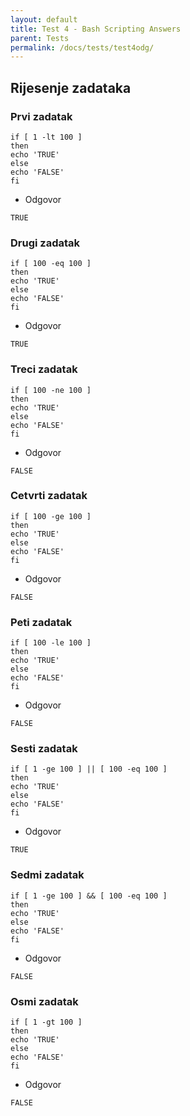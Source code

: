 ```yaml
---
layout: default
title: Test 4 - Bash Scripting Answers
parent: Tests
permalink: /docs/tests/test4odg/
---
```



## Rijesenje zadataka

### Prvi zadatak 

````
if [ 1 -lt 100 ]  
then  
echo 'TRUE'  
else  
echo 'FALSE'  
fi  
````

* Odgovor

````
TRUE
````

### Drugi zadatak

````
if [ 100 -eq 100 ]  
then  
echo 'TRUE'  
else  
echo 'FALSE'  
fi
````

* Odgovor

````
TRUE
````

### Treci zadatak 

````
if [ 100 -ne 100 ]  
then  
echo 'TRUE'  
else  
echo 'FALSE'  
fi
````

* Odgovor

````
FALSE
````

### Cetvrti zadatak

````
if [ 100 -ge 100 ]  
then  
echo 'TRUE'  
else  
echo 'FALSE'  
fi
````

* Odgovor

````
FALSE
````

### Peti zadatak

````
if [ 100 -le 100 ]  
then  
echo 'TRUE'  
else  
echo 'FALSE'  
fi
````

* Odgovor

````
FALSE
````

### Sesti zadatak

````
if [ 1 -ge 100 ] || [ 100 -eq 100 ]
then  
echo 'TRUE'  
else  
echo 'FALSE'  
fi
````

* Odgovor

````
TRUE
````

### Sedmi zadatak 

````
if [ 1 -ge 100 ] && [ 100 -eq 100 ]
then  
echo 'TRUE'  
else  
echo 'FALSE'  
fi
````

* Odgovor

````
FALSE
````

### Osmi zadatak

````
if [ 1 -gt 100 ]  
then  
echo 'TRUE'  
else  
echo 'FALSE'  
fi  
````

* Odgovor

````
FALSE
````
